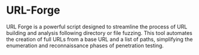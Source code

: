 # URL-Forge
URL Forge is a powerful script designed to streamline the process of URL building and analysis following directory or file fuzzing. This tool automates the creation of full URLs from a base URL and a list of paths, simplifying the enumeration and reconnaissance phases of penetration testing.
